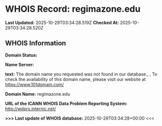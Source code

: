 # WHOIS Record: regimazone.edu

**Last Updated:** 2025-10-29T03:34:28.519Z
**Checked At:** 2025-10-29T03:34:28.520Z

## WHOIS Information

**Domain Status:** 

**Name Server:** 

**text:** The domain name you requested was not found in our database., , To check the availability of this domain name, please visit our website at https://www.101domain.com/

**Domain Name:** regimazone.edu

**URL of the ICANN WHOIS Data Problem Reporting System:** http://wdprs.internic.net/

**>>> Last update of WHOIS database:** 2025-10-29T03:34:28+00:00 <<<


